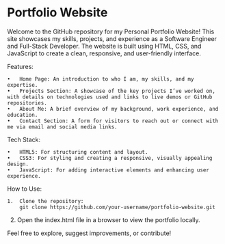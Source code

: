 # Portfolio Website

Welcome to the GitHub repository for my Personal Portfolio Website! This site showcases my skills, projects, and experience as a Software Engineer and Full-Stack Developer. The website is built using HTML, CSS, and JavaScript to create a clean, responsive, and user-friendly interface.

Features:

	•	Home Page: An introduction to who I am, my skills, and my expertise.
	•	Projects Section: A showcase of the key projects I’ve worked on, with details on technologies used and links to live demos or GitHub repositories.
	•	About Me: A brief overview of my background, work experience, and education.
	•	Contact Section: A form for visitors to reach out or connect with me via email and social media links.

Tech Stack:

	•	HTML5: For structuring content and layout.
	•	CSS3: For styling and creating a responsive, visually appealing design.
	•	JavaScript: For adding interactive elements and enhancing user experience.

How to Use:

	1.	Clone the repository:
        git clone https://github.com/your-username/portfolio-website.git

 2.	Open the index.html file in a browser to view the portfolio locally.

Feel free to explore, suggest improvements, or contribute!
